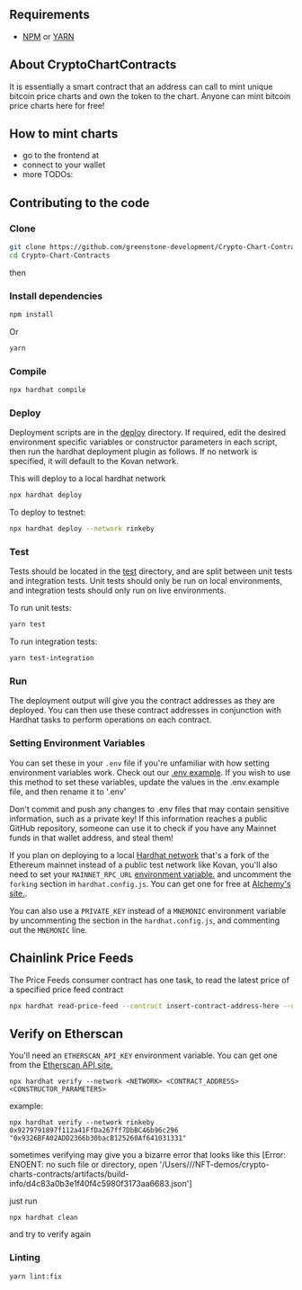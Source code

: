  ## Requirements

- [NPM](https://www.npmjs.com/) or [YARN](https://yarnpkg.com/)

## About CryptoChartContracts

It is essentially a smart contract that an address  can call to mint unique bitcoin price charts and own the token to the chart.
Anyone can mint bitcoin price charts here for free!


## How to mint charts
- go to the frontend at
- connect to your wallet
- more TODOs:







## Contributing to the code

### Clone
```bash
git clone https://github.com/greenstone-development/Crypto-Chart-Contracts
cd Crypto-Chart-Contracts
```
then

### Install dependencies
```bash
npm install
```

Or

```bash
yarn
```

### Compile
```bash
npx hardhat compile
```
### Deploy

Deployment scripts are in the [deploy](https://github.com/greenstone-development/Crypto-Chart-Contracts/deploy) directory. If required, edit the desired environment specific variables or constructor parameters in each script, then run the hardhat deployment plugin as follows. If no network is specified, it will default to the Kovan network.


This will deploy to a local hardhat network

```bash
npx hardhat deploy
```

To deploy to testnet:
```bash
npx hardhat deploy --network rinkeby
```

### Test
Tests should be located in the [test](https://github.com/greenstone-development/Crypto-Chart-Contracts/test) directory, and are split between unit tests and integration tests. Unit tests should only be run on local environments, and integration tests should only run on live environments.

To run unit tests:

```bash
yarn test
```

To run integration tests:

```bash
yarn test-integration
```

### Run

The deployment output will give you the contract addresses as they are deployed. You can then use these contract addresses in conjunction with Hardhat tasks to perform operations on each contract.


### Setting Environment Variables
You can set these in your `.env` file if you're unfamiliar with how setting environment variables work. Check out our [.env example](https://github.com/greenstone-development/Crypto-Chart-Contracts/blob/main/.env.example). If you wish to use this method to set these variables, update the values in the .env.example file, and then rename it to '.env'

Don't commit and push any changes to .env files that may contain sensitive information, such as a private key! If this information reaches a public GitHub repository, someone can use it to check if you have any Mainnet funds in that wallet address, and steal them!

If you plan on deploying to a local [Hardhat network](https://hardhat.org/hardhat-network/) that's a fork of the Ethereum mainnet instead of a public test network like Kovan, you'll also need to set your `MAINNET_RPC_URL` [environment variable.](https://www.twilio.com/blog/2017/01/how-to-set-environment-variables.html) and uncomment the `forking` section in `hardhat.config.js`. You can get one for free at [Alchemy's site.](https://alchemyapi.io/).

You can also use a `PRIVATE_KEY` instead of a `MNEMONIC` environment variable by uncommenting the section in the `hardhat.config.js`, and commenting out the `MNEMONIC` line.


## Chainlink Price Feeds
The Price Feeds consumer contract has one task, to read the latest price of a specified price feed contract

```bash
npx hardhat read-price-feed --contract insert-contract-address-here --network network
```

## Verify on Etherscan

You'll need an `ETHERSCAN_API_KEY` environment variable. You can get one from the [Etherscan API site.](https://etherscan.io/apis)

```
npx hardhat verify --network <NETWORK> <CONTRACT_ADDRESS> <CONSTRUCTOR_PARAMETERS>
```
example:

```
npx hardhat verify --network rinkeby 0x9279791897f112a41FfDa267ff7DbBC46b96c296 "0x9326BFA02ADD2366b30bacB125260Af641031331"
```

sometimes verifying may give you a bizarre error  that looks like this 
[Error: ENOENT: no such file or directory, open '/Users/<user>/<directory>/NFT-demos/crypto-charts-contracts/artifacts/build-info/d4c83a0b3e1f40f4c5980f3173aa6683.json']

just run

```
npx hardhat clean

```
and try to verify again

### Linting

```
yarn lint:fix
```
